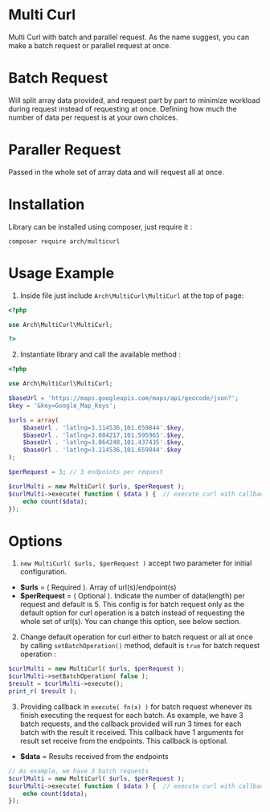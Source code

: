# Multi Curl
Multi Curl with batch and parallel request. As the name suggest, you can make a batch request or parallel request at once. 

# Batch Request
Will split array data provided, and request part by part to minimize workload during request instead of requesting at once. Defining how much
the number of data per request is at your own choices.

# Paraller Request
Passed in the whole set of array data and will request all at once.

# Installation

Library can be installed using composer, just require it :

    composer require arch/multicurl
    
# Usage Example

1) Inside file just include `Arch\MultiCurl\MultiCurl` at the top of page: 

```Php
<?php

use Arch\MultiCurl\MultiCurl;

?>
```

2) Instantiate library and call the available method :

```Php
<?php

use Arch\MultiCurl\MultiCurl;

$baseUrl = 'https://maps.googleapis.com/maps/api/geocode/json?'; 
$key = '&key=Google_Map_Keys'; 

$urls = array( 
    $baseUrl . 'latlng=3.114536,101.659844'.$key, 
    $baseUrl . 'latlng=3.084217,101.595965'.$key, 
    $baseUrl . 'latlng=3.064248,101.437435'.$key,
    $baseUrl . 'latlng=3.114536,101.659844'.$key
); 

$perRequest = 3; // 3 endpoints per request

$curlMulti = new MultiCurl( $urls, $perRequest ); 
$curlMulti->execute( function ( $data ) {  // execute curl with callback for each request
    echo count($data); 
});
```

# Options

1) `new MultiCurl( $urls, $perRequest )` accept two parameter for initial configuration. 

- **$urls** = ( Required ). Array of url(s)/endpoint(s)
- **$perRequest** = ( Optional ). Indicate the number of data(length) per request and default is 5. This config is for batch request only as the default option for curl operation is a batch instead of requesting the whole set of url(s). You can change this option, see below section.

2) Change default operation for curl either to batch request or all at once by calling `setBatchOperation()` method, default is `true` for batch request operation :

```Php
$curlMulti = new MultiCurl( $urls, $perRequest );
$curlMulti->setBatchOperation( false );
$result = $curlMulti->execute();
print_r( $result );
```

3) Providing callback in `execute( fn(x) )` for batch request whenever its finish executing the request for each batch. As example, we have 3 batch requests, and the callback provided will run 3 times for each batch with the result it received. This callback have 1 arguments for result set
receive from the endpoints. This callback is optional.

- **$data** = Results received from the endpoints

```Php
// As example, we have 3 batch requests
$curlMulti = new MultiCurl( $urls, $perRequest ); 
$curlMulti->execute( function ( $data ) {  // execute curl with callback for each request, will run 3 times
    echo count($data); 
});
```



